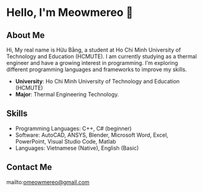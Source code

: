 # Hello, I'm Meowmereo 👋

## About Me
Hi, My real name is Hữu Bằng, a student at Ho Chi Minh University of Technology and Education (HCMUTE). I am currently studying as a thermal engineer and have a growing interest in programming. I'm exploring different programming languages and frameworks to improve my skills.

- **University**: Ho Chi Minh University of Technology and Education (HCMUTE)
- **Major**: Thermal Engineering Technology.

## Skills
- Programming Languages: C++, C# (beginner)
- Software: AutoCAD, ANSYS, Blender, Microsoft Word, Excel, PowerPoint, Visual Studio Code, Matlab
- Languages: Vietnamese (Native), English (Basic)

## Contact Me
mailto:omeowmereo@gmail.com

